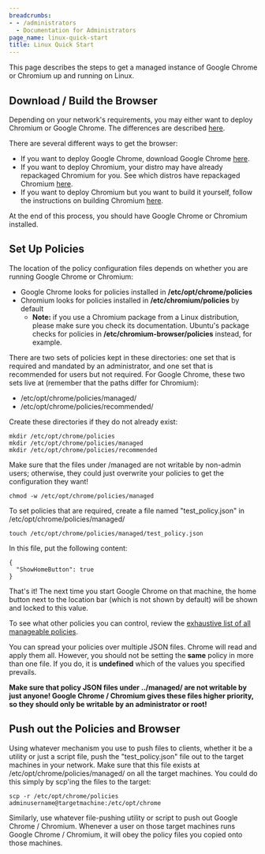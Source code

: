 ```yaml
---
breadcrumbs:
- - /administrators
  - Documentation for Administrators
page_name: linux-quick-start
title: Linux Quick Start
---
```


This page describes the steps to get a managed instance of Google Chrome or
Chromium up and running on Linux.

## Download / Build the Browser

Depending on your network's requirements, you may either want to deploy Chromium
or Google Chrome. The differences are described
[here](https://chromium.googlesource.com/chromium/src/+/refs/heads/main/docs/chromium_browser_vs_google_chrome.md).

There are several different ways to get the browser:

*   If you want to deploy Google Chrome, download Google Chrome
            [here](https://www.google.com/chrome).
*   If you want to deploy Chromium, your distro may have already
            repackaged Chromium for you. See which distros have repackaged
            Chromium
            [here](https://chromium.googlesource.com/chromium/src/+/refs/heads/main/docs/linux/chromium_packages.md).
*   If you want to deploy Chromium but you want to build it yourself,
            follow the instructions on building Chromium
            [here](https://chromium.googlesource.com/chromium/src/+/refs/heads/main/docs/linux/build_instructions.md).

At the end of this process, you should have Google Chrome or Chromium installed.

## Set Up Policies

The location of the policy configuration files depends on whether you are
running Google Chrome or Chromium:

* Google Chrome looks for policies installed in **/etc/opt/chrome/policies**
* Chromium looks for policies installed in **/etc/chromium/policies** by default
  * **Note:** if you use a Chromium package from a Linux distribution, please
    make sure you check its documentation. Ubuntu's package checks for policies
    in **/etc/chromium-browser/policies** instead, for example.

There are two sets of policies kept in these directories: one set that is
required and mandated by an administrator, and one set that is recommended for
users but not required. For Google Chrome, these two sets live at (remember
that the paths differ for Chromium):

* /etc/opt/chrome/policies/managed/
* /etc/opt/chrome/policies/recommended/

Create these directories if they do not already exist:

```
mkdir /etc/opt/chrome/policies
mkdir /etc/opt/chrome/policies/managed
mkdir /etc/opt/chrome/policies/recommended
```

Make sure that the files under /managed are not writable by non-admin users;
otherwise, they could just overwrite your policies to get the configuration they
want!

```
chmod -w /etc/opt/chrome/policies/managed
```

To set policies that are required, create a file named "test_policy.json" in
/etc/opt/chrome/policies/managed/

```
touch /etc/opt/chrome/policies/managed/test_policy.json
```

In this file, put the following content:

```
{
  "ShowHomeButton": true
}
```

That's it! The next time you start Google Chrome on that machine, the home
button next to the location bar (which is not shown by default) will be shown
and locked to this value.

To see what other policies you can control, review the [exhaustive list of all
manageable policies](https://chromeenterprise.google/policies/).

You can spread your policies over multiple JSON files. Chrome will read and
apply them all. However, you should not be setting the **same** policy in more
than one file. If you do, it is **undefined** which of the values you specified
prevails.

**Make sure that policy JSON files under ../managed/ are not writable by just
anyone! Google Chrome / Chromium gives these files higher priority, so they
should only be writable by an administrator or root!**

## Push out the Policies and Browser

Using whatever mechanism you use to push files to clients, whether it be a
utility or just a script file, push the "test_policy.json" file out to the
target machines in your network. Make sure that this file exists at
/etc/opt/chrome/policies/managed/ on all the target machines. You could do this
simply by scp'ing the files to the target:

```
scp -r /etc/opt/chrome/policies adminusername@targetmachine:/etc/opt/chrome
```

Similarly, use whatever file-pushing utility or script to push out Google Chrome
/ Chromium. Whenever a user on those target machines runs Google Chrome /
Chromium, it will obey the policy files you copied onto those machines.

